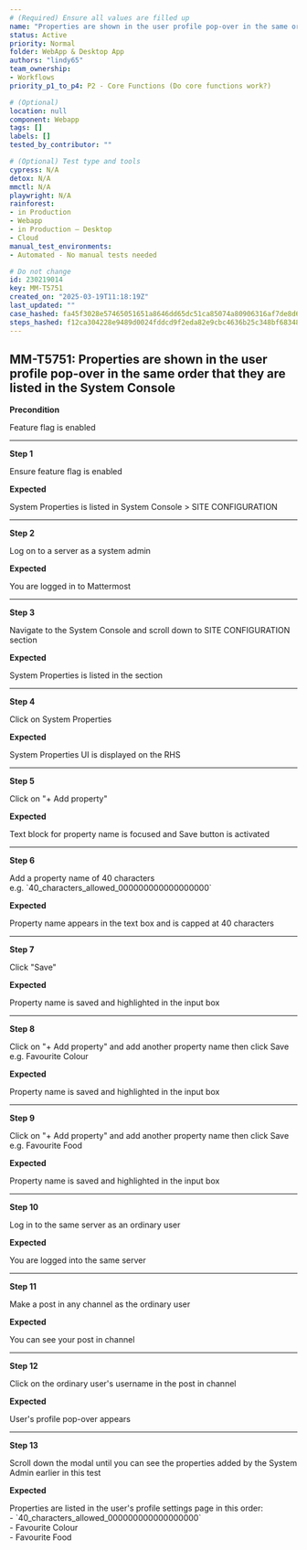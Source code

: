 ```yaml
---
# (Required) Ensure all values are filled up
name: "Properties are shown in the user profile pop-over in the same order that they are listed in the System Console"
status: Active
priority: Normal
folder: WebApp & Desktop App
authors: "lindy65"
team_ownership:
- Workflows
priority_p1_to_p4: P2 - Core Functions (Do core functions work?)

# (Optional)
location: null
component: Webapp
tags: []
labels: []
tested_by_contributor: ""

# (Optional) Test type and tools
cypress: N/A
detox: N/A
mmctl: N/A
playwright: N/A
rainforest:
- in Production
- Webapp
- in Production — Desktop
- Cloud
manual_test_environments:
- Automated - No manual tests needed

# Do not change
id: 230219014
key: MM-T5751
created_on: "2025-03-19T11:18:19Z"
last_updated: ""
case_hashed: fa45f3028e57465051651a8646dd65dc51ca85074a80906316af7de8d69fcd1c4201b1832a5b9c45a68e06847dab2b71
steps_hashed: f12ca304228e9489d0024fddcd9f2eda82e9cbc4636b25c348bf683487d1ba671615480267c7917ff39ecea91f5735e1
---
```


<!-- (Auto-generated) Based on frontmatter's "key" and "name" -->

## MM-T5751: Properties are shown in the user profile pop-over in the same order that they are listed in the System Console

**Precondition**

Feature flag is enabled

---

**Step 1**

Ensure feature flag is enabled

**Expected**

System Properties is listed in System Console > SITE CONFIGURATION

---

**Step 2**

Log on to a server as a system admin

**Expected**

You are logged in to Mattermost

---

**Step 3**

Navigate to the System Console and scroll down to SITE CONFIGURATION section

**Expected**

System Properties is listed in the section

---

**Step 4**

Click on System Properties

**Expected**

System Properties UI is displayed on the RHS

---

**Step 5**

Click on "+ Add property"

**Expected**

Text block for property name is focused and Save button is activated

---

**Step 6**

Add a property name of 40 characters\
e.g. \`40\_characters\_allowed\_000000000000000000\`

**Expected**

​Property name appears in the text box and is capped at 40 characters

---

**Step 7**

Click "Save"

**Expected**

Property name is saved and highlighted in the input box

---

**Step 8**

Click on "+ Add property" and add another property name then click Save\
e.g. Favourite Colour

**Expected**

Property name is saved and highlighted in the input box

---

**Step 9**

Click on "+ Add property" and add another property name then click Save\
e.g. Favourite Food

**Expected**

Property name is saved and highlighted in the input box

---

**Step 10**

Log in to the same server as an ordinary user

**Expected**

You are logged into the same server

---

**Step 11**

Make a post in any channel as the ordinary user

**Expected**

You can see your post in channel

---

**Step 12**

Click on the ordinary user's username in the post in channel

**Expected**

User's profile pop-over appears

---

**Step 13**

​Scroll down the modal until you can see the properties added by the System Admin earlier in this test

**Expected**

Properties are listed in the user's profile settings page in this order:\
\- \`40\_characters\_allowed\_000000000000000000\`\
\- Favourite Colour\
\- Favourite Food
